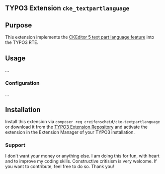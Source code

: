 ## TYPO3 Extension `cke_textpartlanguage`

## Purpose

This extension implements the [CKEditor 5 text part language feature](https://ckeditor.com/docs/ckeditor5/latest/api/language.html) into the TYPO3 RTE. 

## Usage

…

### Configuration

…

## Installation

Install this extension via `composer req creifenscheid/cke-textpartlanguage` or download it from the [TYPO3 Extension Repository](https://extensions.typo3.org/extension/cke_textpartlanguage/) and activate
the extension in the Extension Manager of your TYPO3 installation.

### Support
I don't want your money or anything else.
I am doing this for fun, with heart and to improve my coding skills.
Constructive critisism is very welcome.
If you want to contribute, feel free to do so.
Thank you!
